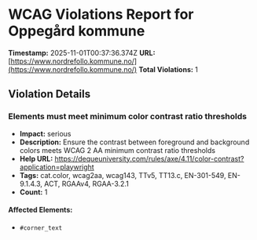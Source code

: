 # WCAG Violations Report for Oppegård kommune

**Timestamp:** 2025-11-01T00:37:36.374Z
**URL:** [https://www.nordrefollo.kommune.no/](https://www.nordrefollo.kommune.no/)
**Total Violations:** 1

## Violation Details

### Elements must meet minimum color contrast ratio thresholds

- **Impact:** serious
- **Description:** Ensure the contrast between foreground and background colors meets WCAG 2 AA minimum contrast ratio thresholds
- **Help URL:** https://dequeuniversity.com/rules/axe/4.11/color-contrast?application=playwright
- **Tags:** cat.color, wcag2aa, wcag143, TTv5, TT13.c, EN-301-549, EN-9.1.4.3, ACT, RGAAv4, RGAA-3.2.1
- **Count:** 1

#### Affected Elements:

- `#corner_text`
